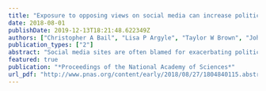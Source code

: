 ```yaml
---
title: "Exposure to opposing views on social media can increase political polarization"
date: 2018-08-01
publishDate: 2019-12-13T18:21:48.622349Z
authors: ["Christopher A Bail", "Lisa P Argyle", "Taylor W Brown", "John P Bumpus", "Haohan Chen", "M B Fallin Hunzaker", "Jaemin Lee", "Marcus Mann", "Friedolin Merhout", "Alexander Volfovsky"]
publication_types: ["2"]
abstract: "Social media sites are often blamed for exacerbating political polarization by creating “echo chambers” that prevent people from being exposed to information that contradicts their preexisting beliefs. We conducted a field experiment that offered a large group of Democrats and Republicans financial compensation to follow bots that retweeted messages by elected officials and opinion leaders with opposing political views. Republican participants expressed substantially more conservative views after following a liberal Twitter bot, whereas Democrats' attitudes became slightly more liberal after following a conservative Twitter bot—although this effect was not statistically significant. Despite several limitations, this study has important implications for the emerging field of computational social science and ongoing efforts to reduce political polarization online.There is mounting concern that social media sites contribute to political polarization by creating “echo chambers” that insulate people from opposing views about current events. We surveyed a large sample of Democrats and Republicans who visit Twitter at least three times each week about a range of social policy issues. One week later, we randomly assigned respondents to a treatment condition in which they were offered financial incentives to follow a Twitter bot for 1 month that exposed them to messages from those with opposing political ideologies (e.g., elected officials, opinion leaders, media organizations, and nonprofit groups). Respondents were resurveyed at the end of the month to measure the effect of this treatment, and at regular intervals throughout the study period to monitor treatment compliance. We find that Republicans who followed a liberal Twitter bot became substantially more conservative posttreatment. Democrats exhibited slight increases in liberal attitudes after following a conservative Twitter bot, although these effects are not statistically significant. Notwithstanding important limitations of our study, these findings have significant implications for the interdisciplinary literature on political polarization and the emerging field of computational social science."
featured: true
publication: "*Proceedings of the National Academy of Sciences*"
url_pdf: "http://www.pnas.org/content/early/2018/08/27/1804840115.abstract"
---
```



